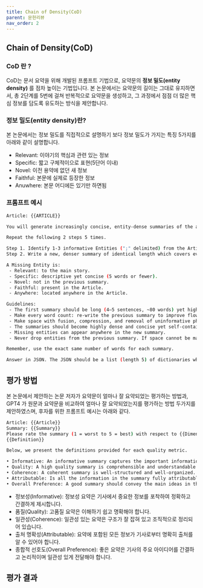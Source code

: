 ```yaml
---
title: Chain of Density(CoD)
parent: 문헌리뷰
nav_order: 2
---
```


## Chain of Density(CoD)
### CoD 란 ?
CoD는 문서 요약을 위해 개발된 프롬프트 기법으로, 요약문의 **정보 밀도(entity density)** 를 점차 높이는 기법입니다. 본 논문에서는 요약문의 길이는 그대로 유지하면서, 총 2단계를 5번에 걸쳐 반복적으로 요약문을 생성하고, 그 과정에서 점점 더 많은 핵심 정보를 담도록 유도하는 방식을 제안합니다.

### 정보 밀도(entity density)란?
본 논문에서는 정보 밀도를 직접적으로 설명하기 보다 정보 밀도가 가지는 특징 5가지를 아래와 같이 설명합니다.
- Relevant: 이야기의 핵심과 관련 있는 정보
- Specific: 짧고 구체적이으로 표현(5단어 이내)
- Novel: 이전 용약에 없던 새 정보
- Faithful: 본문에 실제로 등장한 정보
- Anuwhere: 본문 어디에든 있기만 하면됨

### 프롬프트 예시
```bash
Article: {{ARTICLE}}

You will generate increasingly concise, entity-dense summaries of the above Article.

Repeat the following 2 steps 5 times.

Step 1. Identify 1-3 informative Entities (";" delimited) from the Article which are missing from the previously generated summary.
Step 2. Write a new, denser summary of identical length which covers every entity and detail from the previous summary plus the Missing Entities.

A Missing Entity is:
 - Relevant: to the main story.
 - Specific: descriptive yet concise (5 words or fewer).
 - Novel: not in the previous summary.
 - Faithful: present in the Article.
 - Anywhere: located anywhere in the Article.

Guidelines:
 - The first summary should be long (4–5 sentences, ~80 words) yet highly non-specific, containing little information beyond the entities marked as missing. Use overly verbose language and fillers (e.g., "this article discusses") to reach ~80 words.
 - Make every word count: re-write the previous summary to improve flow and make space for additional entities.
 - Make space with fusion, compression, and removal of uninformative phrases like "the article discusses".
 - The summaries should become highly dense and concise yet self-contained, e.g., easily understood without the Article.
 - Missing entities can appear anywhere in the new summary.
 - Never drop entities from the previous summary. If space cannot be made, add fewer new entities.

Remember, use the exact same number of words for each summary.

Answer in JSON. The JSON should be a list (length 5) of dictionaries whose keys are "Missing_Entities" and "Denser_Summary".
```
## 평가 방법
본 논문에서 제안하는 논문 저자가 요약문이 얼마나 잘 요약되었는 평가하는 방법과, GPT4 가 원문과 요약문을 비교하여 얼마나 잘 요약되었는지를 평가하는 방법 두가지를 제안하였스며, 후자를 위한 프롬프트 예시는 아래와 같다.

```bash
Article: {{Article}}
Summary: {{Summary}}
Please rate the summary (1 = worst to 5 = best) with respect to {{Dimension}}.
{{Definition}}

Below, we present the definitions provided for each quality metric.

• Informative: An informative summary captures the important information in the article and presents it accurately and concisely.
• Quality: A high quality summary is comprehensible and understandable.
• Coherence: A coherent summary is well-structured and well-organized.
• Attributable: Is all the information in the summary fully attributable to the Article?
• Overall Preference: A good summary should convey the main ideas in the Article in a concise, logical, and coherent fashion.
```

- 정보성(Informative): 정보성 요약은 기사에서 중요한 정보를 포착하여 정확하고 간결하게 제시합니다.
- 품질(Quality): 고품질 요약은 이해하기 쉽고 명확해야 합니다.
- 일관성(Coherence): 일관성 있는 요약은 구조가 잘 잡혀 있고 조직적으로 정리되어 있습니다.
- 출처 명확성(Attributable): 요약에 포함된 모든 정보가 기사로부터 명확히 출처를 알 수 있어야 합니다.
- 종합적 선호도(Overall Preference): 좋은 요약은 기사의 주요 아이디어를 간결하고 논리적이며 일관성 있게 전달해야 합니다.

## 평가 결과